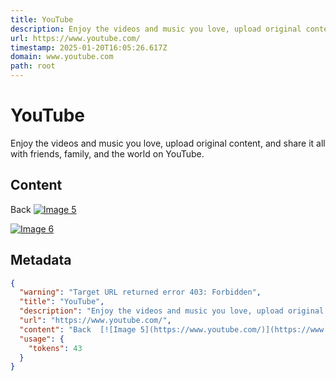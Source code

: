 ```yaml
---
title: YouTube
description: Enjoy the videos and music you love, upload original content, and share it all with friends, family, and the world on YouTube.
url: https://www.youtube.com/
timestamp: 2025-01-20T16:05:26.617Z
domain: www.youtube.com
path: root
---
```


# YouTube


Enjoy the videos and music you love, upload original content, and share it all with friends, family, and the world on YouTube.


## Content

Back  [![Image 5](https://www.youtube.com/)](https://www.youtube.com/)  

 [![Image 6](https://www.youtube.com/)](https://www.youtube.com/)

## Metadata

```json
{
  "warning": "Target URL returned error 403: Forbidden",
  "title": "YouTube",
  "description": "Enjoy the videos and music you love, upload original content, and share it all with friends, family, and the world on YouTube.",
  "url": "https://www.youtube.com/",
  "content": "Back  [![Image 5](https://www.youtube.com/)](https://www.youtube.com/)  \n\n [![Image 6](https://www.youtube.com/)](https://www.youtube.com/)",
  "usage": {
    "tokens": 43
  }
}
```
